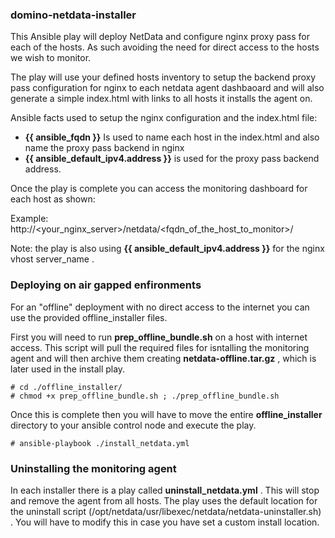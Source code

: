 ### domino-netdata-installer

This Ansible play will deploy NetData and configure nginx proxy pass for each of the hosts. 
As such avoiding the need for direct access to the hosts we wish to monitor. 

The play will use your defined hosts inventory to setup the backend proxy pass configuration for nginx 
to each netdata agent dashbaoard and will also generate a simple index.html with links to all hosts it
installs the agent on. 

Ansible facts used to setup the nginx configuration and the index.html file: 

- **{{ ansible_fqdn }}** Is used to name each host in the index.html and also name the proxy pass backend in nginx
- **{{ ansible_default_ipv4.address }}**  is used for the proxy pass backend address.

Once the play is complete you can access the monitoring dashboard for each host as shown: 

Example: 
http://<your_nginx_server>/netdata/<fqdn_of_the_host_to_monitor>/

Note: the play is also using **{{ ansible_default_ipv4.address }}** for the nginx vhost server_name . 

### Deploying on air gapped enfironments

For an "offline" deployment with no direct access to the internet you can use the provided 
offline_installer files. 

First you will need to run **prep_offline_bundle.sh** on a host with internet access. This script will 
pull the required files for isntalling the monitoring agent and will then archive them creating 
**netdata-offline.tar.gz** , which is later used in the install play. 

```
# cd ./offline_installer/
# chmod +x prep_offline_bundle.sh ; ./prep_offline_bundle.sh
```

Once this is complete then you will have to move the entire **offline_installer** directory 
to your ansible control node and execute the play. 

```
# ansible-playbook ./install_netdata.yml
```

### Uninstalling the monitoring agent 

In each installer there is a play called **uninstall_netdata.yml** . This will stop and remove the agent from all hosts. 
The play uses the default location for the uninstall script (/opt/netdata/usr/libexec/netdata/netdata-uninstaller.sh) . 
You will have to modify this in case you have set a custom install location. 


